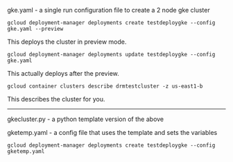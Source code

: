 gke.yaml - a single run configuration file to create a 2 node gke cluster

```gcloud deployment-manager deployments create testdeploygke --config gke.yaml --preview```

This deploys the cluster in preview mode.

```gcloud deployment-manager deployments update testdeploygke --config gke.yaml```

This actually deploys after the preview.

```gcloud container clusters describe drmtestcluster -z us-east1-b```

This describes the cluster for you. 

------------------
gkecluster.py - a python template version of the above

gketemp.yaml - a config file that uses the template and sets the variables

```gcloud deployment-manager deployments create testdeploygke --config gketemp.yaml```



